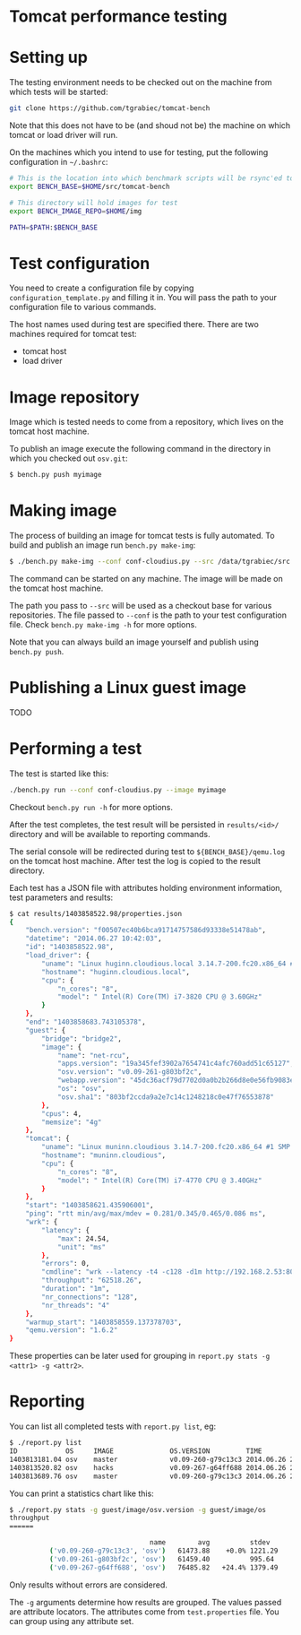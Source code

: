 Tomcat performance testing
=========================

# Setting up

The testing environment needs to be checked out on the machine from which tests will be started:

```sh
git clone https://github.com/tgrabiec/tomcat-bench
```

Note that this does not have to be (and shoud not be) the machine on which tomcat or load driver will run.

On the machines which you intend to use for testing, put the following configuration in `~/.bashrc`:

```sh
# This is the location into which benchmark scripts will be rsync'ed to
export BENCH_BASE=$HOME/src/tomcat-bench

# This directory will hold images for test
export BENCH_IMAGE_REPO=$HOME/img

PATH=$PATH:$BENCH_BASE
```

# Test configuration

You need to create a configuration file by copying `configuration_template.py` and filling it in. You will pass
the path to your configuration file to various commands.

The host names used during test are specified there. There are two machines required for tomcat test:
 * tomcat host
 * load driver

# Image repository

Image which is tested needs to come from a repository, which lives on the tomcat host machine.

To publish an image execute the following command in the directory in which you checked out `osv.git`:

```sh
$ bench.py push myimage
```

# Making image

The process of building an image for tomcat tests is fully automated. To build and publish an image run `bench.py make-img`:

```sh
$ ./bench.py make-img --conf conf-cloudius.py --src /data/tgrabiec/src myimage
```

The command can be started on any machine. The image will be made on the tomcat host machine.

The path you pass to `--src` will be used as a checkout base for various repositories. The file passed to `--conf` is the path
to your test configuration file. Check `bench.py make-img -h` for more options.

Note that you can always build an image yourself and publish using `bench.py push`.

# Publishing a Linux guest image

TODO

# Performing a test

The test is started like this:

```sh
./bench.py run --conf conf-cloudius.py --image myimage
```

Checkout `bench.py run -h` for more options.

After the test completes, the test result will be persisted in `results/<id>/` directory and will be available
to reporting commands.

The serial console will be redirected during test to `${BENCH_BASE}/qemu.log` on the tomcat host machine. After test the log
is copied to the result directory.

Each test has a JSON file with attributes holding environment information, test parameters and results:

```sh
$ cat results/1403858522.98/properties.json 
{
    "bench.version": "f00507ec40b6bca91714757586d93338e51478ab", 
    "datetime": "2014.06.27 10:42:03", 
    "id": "1403858522.98", 
    "load_driver": {
        "uname": "Linux huginn.cloudious.local 3.14.7-200.fc20.x86_64 #1 SMP Wed Jun 11 22:38:05 UTC 2014 x86_64 x86_64 x86_64 GNU/Linux", 
        "hostname": "huginn.cloudious.local", 
        "cpu": {
            "n_cores": "8", 
            "model": " Intel(R) Core(TM) i7-3820 CPU @ 3.60GHz"
        }
    }, 
    "end": "1403858683.743105378", 
    "guest": {
        "bridge": "bridge2", 
        "image": {
            "name": "net-rcu", 
            "apps.version": "19a345fef3902a7654741c4afc760add51c65127", 
            "osv.version": "v0.09-261-g803bf2c", 
            "webapp.version": "45dc36acf79d7702d0a0b2b266d8e0e56fb9083e", 
            "os": "osv", 
            "osv.sha1": "803bf2ccda9a2e7c14c1248218c0e47f76553878"
        }, 
        "cpus": 4, 
        "memsize": "4g"
    }, 
    "tomcat": {
        "uname": "Linux muninn.cloudious 3.14.7-200.fc20.x86_64 #1 SMP Wed Jun 11 22:38:05 UTC 2014 x86_64 x86_64 x86_64 GNU/Linux", 
        "hostname": "muninn.cloudious", 
        "cpu": {
            "n_cores": "8", 
            "model": " Intel(R) Core(TM) i7-4770 CPU @ 3.40GHz"
        }
    }, 
    "start": "1403858621.435906001", 
    "ping": "rtt min/avg/max/mdev = 0.281/0.345/0.465/0.086 ms", 
    "wrk": {
        "latency": {
            "max": 24.54, 
            "unit": "ms"
        }, 
        "errors": 0, 
        "cmdline": "wrk --latency -t4 -c128 -d1m http://192.168.2.53:8081/servlet/json", 
        "throughput": "62518.26", 
        "duration": "1m", 
        "nr_connections": "128", 
        "nr_threads": "4"
    }, 
    "warmup_start": "1403858559.137378703", 
    "qemu.version": "1.6.2"
}
```

These properties can be later used for grouping in `report.py stats -g <attr1> -g <attr2>`.

# Reporting

You can list all completed tests with `report.py list`, eg:

```sh
$ ./report.py list
ID            OS     IMAGE              OS.VERSION         TIME                ERR THROUGHPUT
1403813181.04 osv    master             v0.09-260-g79c13c3 2014.06.26 22:06:21 0   59329.37
1403813520.82 osv    hacks              v0.09-267-g64ff688 2014.06.26 22:12:01 0   75272.54
1403813689.76 osv    master             v0.09-260-g79c13c3 2014.06.26 22:14:49 0   62154.05
```

You can print a statistics chart like this:
```sh
$ ./report.py stats -g guest/image/osv.version -g guest/image/os
throughput
======

                                   name        avg          stdev             min        max count
          ('v0.09-260-g79c13c3', 'osv')   61473.88    +0.0% 1221.29      59329.37   62497.05     6
          ('v0.09-261-g803bf2c', 'osv')   61459.40          995.64       60069.00   62548.94     7
          ('v0.09-267-g64ff688', 'osv')   76485.82   +24.4% 1379.49      74769.99   78256.17     7
```

Only results without errors are considered.

The `-g` arguments determine how results are grouped. The values passed are attribute locators. The attributes come from `test.properties` file. You can group using any attribute set.

